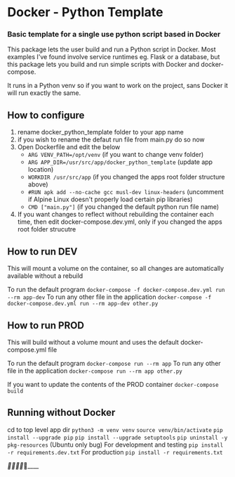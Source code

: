 # Docker - Python Template
### Basic template for a single use python script based in Docker
This package lets the user build and run a Python script in Docker.
Most examples I've found involve service runtimes eg. Flask or a database, but this package lets you build and run simple scripts with Docker and docker-compose.

It runs in a Python venv so if you want to work on the project, sans Docker it will run exactly the same.


## How to configure
1. rename docker_python_template folder to your app name
2. if you wish to rename the defaut run file from main.py do so now
3. Open Dockerfile and edit the below
   - `ARG VENV_PATH=/opt/venv` (if you want to change venv folder)
   - `ARG APP_DIR=/usr/src/app/docker_python_template` (update app location)
   - `WORKDIR /usr/src/app` (if you changed the apps root folder structure above)
   - `#RUN apk add --no-cache gcc musl-dev linux-headers` (uncomment if Alpine Linux doesn't properly load certain pip libraries)
   - `CMD ["main.py"]` (if you changed the default python run file name)
4. If you want changes to reflect without rebuilding the container each time, then edit docker-compose.dev.yml, only if you changed the apps root folder strucutre


## How to run DEV
This will mount a volume on the container, so all changes are automatically available without a rebuild

To run the default program
`docker-compose -f docker-compose.dev.yml run --rm app-dev`
To run any other file in the application
`docker-compose -f docker-compose.dev.yml run --rm app-dev other.py`


## How to run PROD
This will build without a volume mount and uses the default docker-compose.yml file

To run the default program
`docker-compose run --rm app`
To run any other file in the application
`docker-compose run --rm app other.py`

If you want to update the contents of the PROD container
`docker-compose build`


## Running without Docker
cd to top level app dir
`python3 -m venv venv`
`source venv/bin/activate`
`pip install --upgrade pip`
`pip install --upgrade setuptools`
`pip uninstall -y pkg-resources` (Ubuntu only bug)
For development and testing
`pip install -r requirements.dev.txt`
For production
`pip install -r requirements.txt`

____:seedling:_:seedling:_:seedling:_:seedling:_:seedling:____